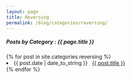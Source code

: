 ```yaml
---
layout: page
title: Reversing
permalink: /blog/categories/reversing/
---
```


<h5> Posts by Category : {{ page.title }} </h5>

<div class="card">
{% for post in site.categories.reversing %}
 <li class="category-posts"><span>{{ post.date | date_to_string }}</span> &nbsp; <a href="{{ post.url }}">{{ post.title }}</a></li>
{% endfor %}
</div>